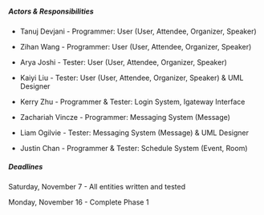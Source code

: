 ##### Actors & Responsibilities #####  
- Tanuj Devjani - Programmer: User (User, Attendee, Organizer, Speaker)  
- Zihan Wang - Programmer: User (User, Attendee, Organizer, Speaker)
- Arya Joshi - Tester: User (User, Attendee, Organizer, Speaker)
- Kaiyi Liu - Tester: User (User, Attendee, Organizer, Speaker) & UML Designer

- Kerry Zhu - Programmer & Tester: Login System, Igateway Interface  

- Zachariah Vincze - Programmer: Messaging System (Message)
- Liam Ogilvie - Tester: Messaging System (Message) & UML Designer

- Justin Chan - Programmer & Tester: Schedule System (Event, Room)  

##### Deadlines #####  
Saturday, November 7 - All entities written and tested

Monday, November 16 - Complete Phase 1
